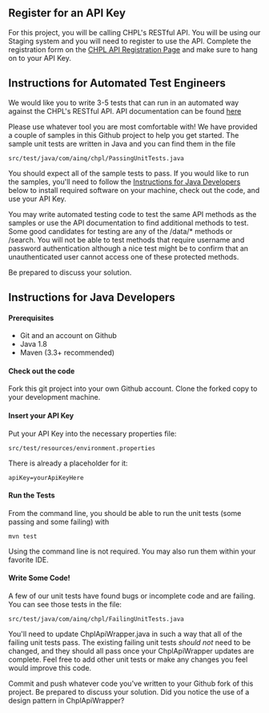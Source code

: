 ## Register for an API Key

For this project, you will be calling CHPL's RESTful API. You will be using our Staging system and you will need to register to use the API. Complete the registration form on the [CHPL API Registration Page](https://chpl.ahrqstg.org/#/resources/chpl_api) and make sure to hang on to your API Key.

## Instructions for Automated Test Engineers

We would like you to write 3-5 tests that can run in an automated way against the CHPL's RESTful API. API documentation can be found [here](https://chpl.ahrqstg.org/#/resources/chpl_api)

Please use whatever tool you are most comfortable with! We have provided a couple of samples in this Github project to help you get started. The sample unit tests are written in Java and you can find them in the file
>
	src/test/java/com/ainq/chpl/PassingUnitTests.java

You should expect all of the sample tests to pass. If you would like to run the samples, you'll need to follow the [Instructions for Java Developers](#developerInstructions) below to install required software on your machine, check out the code, and use your API Key.

You may write automated testing code to test the same API methods as the samples or use the API documentation to find additional methods to test. Some good candidates for testing are any of the /data/* methods or /search. You will not be able to test methods that require username and password authentication although a nice test might be to confirm that an unauthenticated user cannot access one of these protected methods. 

Be prepared to discuss your solution.

## <a name="developerInstructions"></a>Instructions for Java Developers

#### Prerequisites
* Git and an account on Github
* Java 1.8
* Maven (3.3+ recommended)

#### Check out the code
Fork this git project into your own Github account. Clone the forked copy to your development machine.

#### Insert your API Key
Put your API Key into the necessary properties file: 

>
	src/test/resources/environment.properties 

There is already a placeholder for it:
> 
	apiKey=yourApiKeyHere

#### Run the Tests

From the command line, you should be able to run the unit tests (some passing and some failing) with 
>
	mvn test
	
Using the command line is not required. You may also run them within your favorite IDE. 

#### Write Some Code!

A few of our unit tests have found bugs or incomplete code and are failing. You can see those tests in the file:
>
	src/test/java/com/ainq/chpl/FailingUnitTests.java
	
You'll need to update ChplApiWrapper.java in such a way that all of the failing unit tests pass. The existing failing unit tests *should not* need to be changed, and they should all pass once your ChplApiWrapper updates are complete. Feel free to add other unit tests or make any changes you feel would improve this code.

Commit and push whatever code you've written to your Github fork of this project. Be prepared to discuss your solution. Did you notice the use of a design pattern in ChplApiWrapper?

